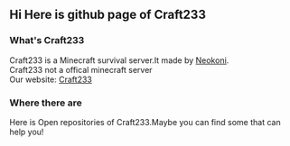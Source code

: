 ## Hi Here is github page of Craft233
### What's Craft233
Craft233 is a Minecraft survival server.It made by [Neokoni](https://github.com/neokoni).  
Craft233 not a offical minecraft server  
Our website: [Craft233](https://www.craft233.top)
### Where there are
Here is Open repositories of Craft233.Maybe you can find some that can help you!

<!--

**Here are some ideas to get you started:**

🙋‍♀️ A short introduction - what is your organization all about?
🌈 Contribution guidelines - how can the community get involved?
👩‍💻 Useful resources - where can the community find your docs? Is there anything else the community should know?
🍿 Fun facts - what does your team eat for breakfast?
🧙 Remember, you can do mighty things with the power of [Markdown](https://docs.github.com/github/writing-on-github/getting-started-with-writing-and-formatting-on-github/basic-writing-and-formatting-syntax)
-->
